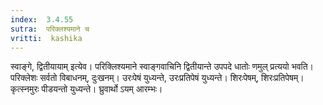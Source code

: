 ```yaml
---
index:  3.4.55
sutra:  परिक्लश्यमाने च
vritti:  kashika 
---
```


स्वाङ्गे, द्वितीयायाम् इत्येव। परिक्लिश्यमाने स्वाङ्गवाचिनि द्वितीयान्ते उपपदे धातोः णमुल् प्रत्ययो भवति। परिक्लेशः सर्वतो विबाधनम्, दुःखनम्। उरःपेषं युध्यन्ते, उरःप्रतिपेषं युध्यन्ते। शिरःपेषम्, शिरःप्रतिपेषम्। कृत्स्नमुरः पीडयन्तो युध्यन्ते। घ्रुवार्थो ऽयम् आरम्भः।

